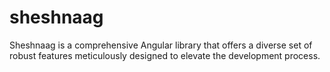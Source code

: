 # sheshnaag
Sheshnaag is a comprehensive Angular library that offers a diverse set of robust features meticulously designed to elevate the development process.
